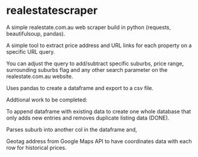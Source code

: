 # realestatescraper
A simple realestate.com.au web scraper build in python (requests, beautifulsoup, pandas).

A simple tool to extract price address and URL links for each property on a specific URL query.

You can adjust the query to add/subtract specific suburbs, price range, surrounding suburbs flag and any other search parameter on the realestate.com.au website.

Uses pandas to create a dataframe and export to a csv file.

Addtional work to be completed: 

To append dataframe with existing data to create one whole database that only adds new entries and removes duplicate listing data (DONE). 

Parses suburb into another col in the dataframe and,

Geotag address from Google Maps API to have coordinates data with each row for historical prices.
